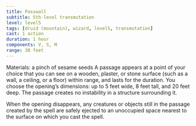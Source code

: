 ```yaml
---
title: Passwall
subtitle: 5th-level transmutation
level: level5
tags: [druid (mountain), wizard, level5, transmutation]
cast: 1 action
duration: 1 hour
components: V, S, M
range: 30 feet
---
```

Materials: a pinch of sesame seeds
A passage appears at a point of your choice that you can see on a wooden, plaster, or stone surface (such as a wall, a ceiling, or a floor) within range, and lasts for the duration. You choose the opening’s dimensions: up to 5 feet wide, 8 feet tall, and 20 feet deep. The passage creates no instability in a structure surrounding it.

When the opening disappears, any creatures or objects still in the passage created by the spell are safely ejected to an unoccupied space nearest to the surface on which you cast the spell.